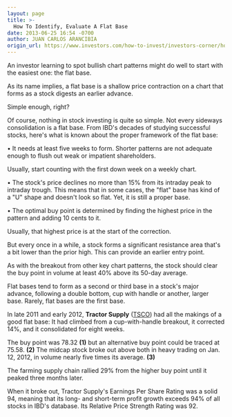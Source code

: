```yaml
---
layout: page
title: >-
  How To Identify, Evaluate A Flat Base
date: 2013-06-25 16:54 -0700
author: JUAN CARLOS ARANCIBIA
origin_url: https://www.investors.com/how-to-invest/investors-corner/how-to-identify-flat-bases
---
```





An investor learning to spot bullish chart patterns might do well to start with the easiest one: the flat base.


As its name implies, a flat base is a shallow price contraction on a chart that forms as a stock digests an earlier advance.


Simple enough, right?


Of course, nothing in stock investing is quite so simple. Not every sideways consolidation is a flat base. From IBD's decades of studying successful stocks, here's what is known about the proper framework of the flat base:


• It needs at least five weeks to form. Shorter patterns are not adequate enough to flush out weak or impatient shareholders.


Usually, start counting with the first down week on a weekly chart.


• The stock's price declines no more than 15% from its intraday peak to intraday trough. This means that in some cases, the "flat" base has kind of a "U" shape and doesn't look so flat. Yet, it is still a proper base.


• The optimal buy point is determined by finding the highest price in the pattern and adding 10 cents to it.


Usually, that highest price is at the start of the correction.


But every once in a while, a stock forms a significant resistance area that's a bit lower than the prior high. This can provide an earlier entry point.


As with the breakout from other key chart patterns, the stock should clear the buy point in volume at least 40% above its 50-day average.


Flat bases tend to form as a second or third base in a stock's major advance, following a double bottom, cup with handle or another, larger base. Rarely, flat bases are the first base.


In late 2011 and early 2012, **Tractor Supply** ([TSCO](https://research.investors.com/quote.aspx?symbol=TSCO)) had all the makings of a good flat base: It had climbed from a cup-with-handle breakout, it corrected 14%, and it consolidated for eight weeks.


The buy point was 78.32 **(1)** but an alternative buy point could be traced at 75.58. **(2)** The midcap stock broke out above both in heavy trading on Jan. 12, 2012, in volume nearly five times its average. **(3)**


The farming supply chain rallied 29% from the higher buy point until it peaked three months later.


When it broke out, Tractor Supply's Earnings Per Share Rating was a solid 94, meaning that its long- and short-term profit growth exceeds 94% of all stocks in IBD's database. Its Relative Price Strength Rating was 92.




